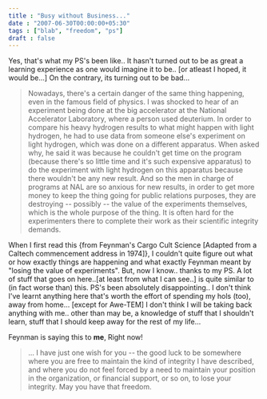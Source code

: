 ```yaml
---
title : "Busy without Business..."
date : "2007-06-30T00:00:00+05:30"
tags : ["blab", "freedom", "ps"]
draft : false
---
```


Yes, that's what my PS's been like.. It hasn't turned out to be as
great a learning experience as one would imagine it to be..  [or
atleast I hoped, it would be...] On the contrary, its turning out
to be bad...

> Nowadays, there's a certain danger of the same thing
> happening, even in the famous field of physics. I was shocked to
> hear of an experiment being done at the big accelerator at the
> National Accelerator Laboratory, where a person used deuterium. In
> order to compare his heavy hydrogen results to what might happen
> with light hydrogen, he had to use data from someone else's
> experiment on light hydrogen, which was done on a different
> apparatus. When asked why, he said it was because he couldn't get
> time on the program (because there's so little time and it's such
> expensive apparatus) to do the experiment with light hydrogen on
> this apparatus because there wouldn't be any new result. And so
> the men in charge of programs at NAL are so anxious for new
> results, in order to get more money to keep the thing going for
> public relations purposes, they are destroying -- possibly -- the
> value of the experiments themselves, which is the whole purpose of
> the thing. It is often hard for the experimenters there to
> complete their work as their scientific integrity
> demands.

When I first read this {from Feynman's Cargo Cult Science [Adapted
from a Caltech commencement address in 1974]}, I couldn't quite
figure out what or how exactly things are happening and what
exactly Feynman meant by "losing the value of experiments". But,
now I know.. thanks to my PS. A lot of stuff that goes on
here..[at least from what I can see..] is quite similar to (in
fact worse than) this. PS's been absolutely disappointing.. I
don't think I've learnt anything here that's worth the effort of
spending my hols (too), away from home...  [except for Awe-TEM] I
don't think I will be taking back anything with me..  other than
may be, a knowledge of stuff that I shouldn't learn, stuff that I
should keep away for the rest of my life...

Feynman is saying this to **me**, Right now!

> ... I have just one wish for you -- the good luck to be somewhere
> where you are free to maintain the kind of integrity I have
> described, and where you do not feel forced by a need to maintain
> your position in the organization, or financial support, or so on,
> to lose your integrity. May you have that freedom.
